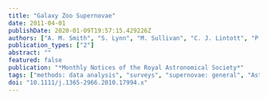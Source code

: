 ```yaml
---
title: "Galaxy Zoo Supernovae"
date: 2011-04-01
publishDate: 2020-01-09T19:57:15.429226Z
authors: ["A. M. Smith", "S. Lynn", "M. Sullivan", "C. J. Lintott", "P. E. Nugent", "J. Botyanszki", "M. Kasliwal", "R. Quimby", "S. P. Bamford", "L. F. Fortson", "K. Schawinski", "I. Hook", "S. Blake", "P. Podsiadlowski", "J. Jönsson", "A. Gal-Yam", "I. Arcavi", "D. A. Howell", "J. S. Bloom", "J. Jacobsen", "S. R. Kulkarni", "N. M. Law", "E. O. Ofek", "R. Walters"]
publication_types: ["2"]
abstract: ""
featured: false
publication: "*Monthly Notices of the Royal Astronomical Society*"
tags: ["methods: data analysis", "surveys", "supernovae: general", "Astrophysics - Instrumentation and Methods for Astrophysics", "Astrophysics - Cosmology and Extragalactic Astrophysics"]
doi: "10.1111/j.1365-2966.2010.17994.x"
---
```


